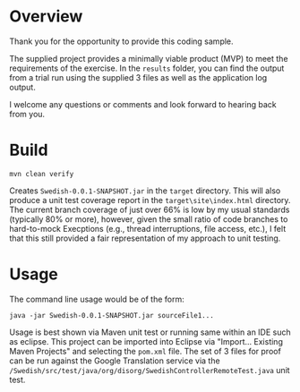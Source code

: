 # Overview

Thank you for the opportunity to provide this coding sample.

The supplied project provides a minimally viable product (MVP) to meet the requirements of the exercise.  In the `results` folder, you can find the output from a trial run using the supplied 3 files as well as the application log output.

I welcome any questions or comments and look forward to hearing back from you.
 

# Build

    mvn clean verify

Creates `Swedish-0.0.1-SNAPSHOT.jar` in the `target` directory.  This will also produce a unit test coverage report in the `target\site\index.html` directory.  The current branch coverage of just over 66% is low by my usual standards (typically 80% or more), however, given the small ratio of code branches to hard-to-mock Execptions (e.g., thread interruptions, file access, etc.), I felt that this still provided a fair representation of my approach to unit testing. 



# Usage

The command line usage would be of the form: 

    java -jar Swedish-0.0.1-SNAPSHOT.jar sourceFile1...

Usage is best shown via Maven unit test or running same within an IDE such as eclipse.  This project can be imported into Eclipse via "Import... Existing Maven Projects" and selecting the `pom.xml` file.  The set of 3 files for proof can be run against the Google Translation service via the `/Swedish/src/test/java/org/disorg/SwedishControllerRemoteTest.java` unit test.